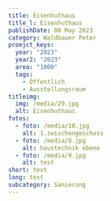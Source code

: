 ```yaml
---
title: Eisenhuthaus
title_l: Eisenhuthaus
publishDate: 08 May 2023
category: Waldbauer Peter
proejct_keys:
  year: "2023"
  year2: "2023"
  area: "1000"
  tags:
    - Öffentlich
    - Ausstellungsraum
titleimg:
  img: /media/29.jpg
  alt: Eisenhuthaus
fotos:
  - foto: /media/10.jpg
    alt: 1.zwischengeschoss
  - foto: /media/8.jpg
    alt: haustechnik ebene
  - foto: /media/9.jpg
    alt: test
short: text
long: text
subcategory: Sanierung
---
```


